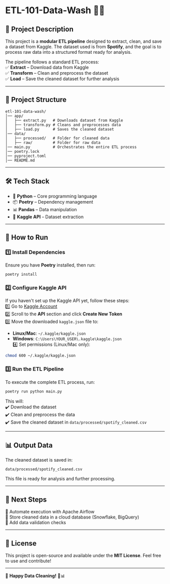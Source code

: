 # ETL-101-Data-Wash 🧼🚀  

## 📌 Project Description  
This project is a **modular ETL pipeline** designed to extract, clean, and save a dataset from Kaggle. The dataset used is from **Spotify**, and the goal is to process raw data into a structured format ready for analysis.  

The pipeline follows a standard ETL process:  
✅ **Extract** – Download data from Kaggle  
✅ **Transform** – Clean and preprocess the dataset  
✅ **Load** – Save the cleaned dataset for further analysis  

---

## 📂 Project Structure  
```
etl-101-data-wash/
│── app/
│   ├── extract.py   # Downloads dataset from Kaggle
│   ├── transform.py # Cleans and preprocesses data
│   ├── load.py      # Saves the cleaned dataset
│── data/
│   ├── processed/   # Folder for cleaned data
│   ├── raw/         # Folder for raw data
│── main.py          # Orchestrates the entire ETL process
│── poetry.lock
│── pyproject.toml
│── README.md
```

---

## 🛠️ Tech Stack  
- 🐍 **Python** – Core programming language  
- 📦 **Poetry** – Dependency management  
- 📊 **Pandas** – Data manipulation  
- 💾 **Kaggle API** – Dataset extraction  

---

## 🚀 How to Run  

### **1️⃣ Install Dependencies**  
Ensure you have **Poetry** installed, then run:  
```bash
poetry install
```

### **2️⃣ Configure Kaggle API**  
If you haven't set up the Kaggle API yet, follow these steps:  
1️⃣ Go to [Kaggle Account](https://www.kaggle.com/settings)  
2️⃣ Scroll to the **API** section and click **Create New Token**  
3️⃣ Move the downloaded `kaggle.json` file to:  
   - **Linux/Mac**: `~/.kaggle/kaggle.json`  
   - **Windows**: `C:\Users\YOUR_USER\.kaggle\kaggle.json`  
4️⃣ Set permissions (Linux/Mac only):  
```bash
chmod 600 ~/.kaggle/kaggle.json
```

### **3️⃣ Run the ETL Pipeline**  
To execute the complete ETL process, run:  
```bash
poetry run python main.py
```

This will:  
✔️ Download the dataset  
✔️ Clean and preprocess the data  
✔️ Save the cleaned dataset in `data/processed/spotify_cleaned.csv`

---

## 📊 Output Data  
The cleaned dataset is saved in:  
```
data/processed/spotify_cleaned.csv
```
This file is ready for analysis and further processing.  

---

## 🌟 Next Steps  
🔹 Automate execution with Apache Airflow  
🔹 Store cleaned data in a cloud database (Snowflake, BigQuery)  
🔹 Add data validation checks  

---

## 📜 License  
This project is open-source and available under the **MIT License**. Feel free to use and contribute!  

---

🚀 **Happy Data Cleaning!** 🧼📊